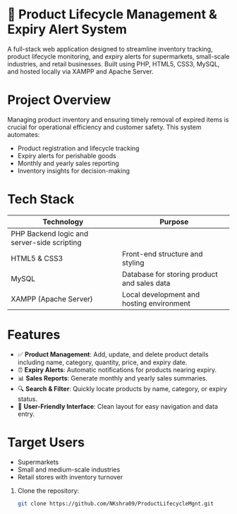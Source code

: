 # 🛒 Product Lifecycle Management & Expiry Alert System

A full-stack web application designed to streamline inventory tracking, product lifecycle monitoring, and expiry alerts for supermarkets, small-scale industries, and retail businesses. 
Built using PHP, HTML5, CSS3, MySQL, and hosted locally via XAMPP and Apache Server.

# Project Overview

Managing product inventory and ensuring timely removal of expired items is crucial for operational efficiency and customer safety. This system automates:

- Product registration and lifecycle tracking
- Expiry alerts for perishable goods
- Monthly and yearly sales reporting
- Inventory insights for decision-making

# Tech Stack

| Technology | Purpose |
|------------|---------|
| PHP Backend logic and server-side scripting |
| HTML5 & CSS3 | Front-end structure and styling |
| MySQL | Database for storing product and sales data |
| XAMPP (Apache Server) | Local development and hosting environment |

# Features

- ✅ **Product Management**: Add, update, and delete product details including name, category, quantity, price, and expiry date.
- ⏰ **Expiry Alerts**: Automatic notifications for products nearing expiry.
- 📊 **Sales Reports**: Generate monthly and yearly sales summaries.
- 🔍 **Search & Filter**: Quickly locate products by name, category, or expiry status.
- 📁 **User-Friendly Interface**: Clean layout for easy navigation and data entry.

# Target Users

- Supermarkets
- Small and medium-scale industries
- Retail stores with inventory turnover



1. Clone the repository:
   ```bash
   git clone https://github.com/NKshra09/ProductLifecycleMgnt.git
